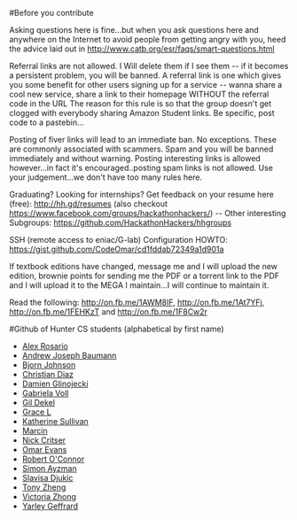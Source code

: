 #Before you contribute

Asking questions here is fine...but when you ask questions here and anywhere on the Internet to avoid people from getting angry with you, heed the advice laid out in http://www.catb.org/esr/faqs/smart-questions.html

Referral links are not allowed. I Will delete them if I see them -- if it becomes a persistent problem, you will be banned. A referral link is one which gives you some benefit for other users signing up for a service -- wanna share a cool new service, share a link to their homepage WITHOUT the referral code in the URL The reason for this rule is so that the group doesn't get clogged with everybody sharing Amazon Student links.
Be specific, post code to a pastebin...

Posting of fiver links will lead to an immediate ban. No exceptions. These are commonly associated with scammers. Spam and you will be banned immediately and without warning. Posting interesting links is allowed however...in fact it's encouraged..posting spam links is not allowed. Use your judgement...we don't have too many rules here.

Graduating? Looking for internships? Get feedback on your resume here (free): http://hh.gd/resumes (also checkout https://www.facebook.com/groups/hackathonhackers/) -- 
Other interesting Subgroups: https://github.com/HackathonHackers/hhgroups

SSH (remote access to eniac/G-lab) Configuration HOWTO: https://gist.github.com/CodeOmar/cd1fddab72349a1d901a

If textbook editions have changed, message me and I will upload the new edition, brownie points for sending me the PDF or a torrent link to the PDF and I will upload it to the MEGA I maintain...I will continue to maintain it.

Read the following: http://on.fb.me/1AWM8IF, http://on.fb.me/1At7YFj, http://on.fb.me/1FEHKzT and http://on.fb.me/1F8Cw2r

#Github of Hunter CS students (alphabetical by first name)
- [Alex Rosario](https://github.com/apollolux)
- [Andrew Joseph Baumann](https://github.com/andrewjbaumann)
- [Bjorn Johnson](https://github.com/Bjornkjohnson)
- [Christian Diaz](https://github.com/CHDiaz)
- [Damien Glinojecki](http://github.com/glinojecki)
- [Gabriela Voll](https://github.com/gato333)
- [Gil Dekel](https://github.com/stagadish)
- [Grace L](https://github.com/GracieCoding)
- [Katherine Sullivan](https://github.com/katms)
- [Marcin](https://github.com/hak8or)
- [Nick Critser](https://github.com/n-critser)
- [Omar Evans](http://github.com/CodeOmar)
- [Robert O'Connor](https://github.com/robbyoconnor)
- [Simon Ayzman](https://github.com/simonayzman)
- [Slavisa Djukic](https://github.com/sdjukic)
- [Tony Zheng](https://github.com/tonyzheng6)
- [Victoria Zhong](https://github.com/SemicolonExpected)
- [Yarley Geffrard](https://github.com/ygeffrard)
